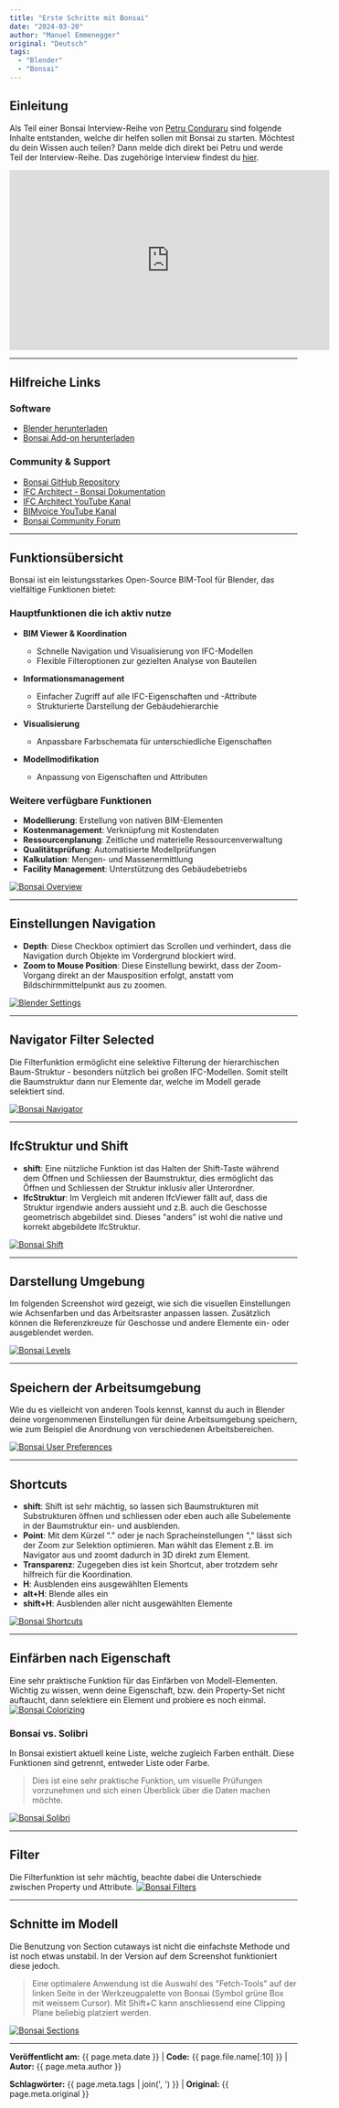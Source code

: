 ```yaml
---
title: "Erste Schritte mit Bonsai"
date: "2024-03-20"
author: "Manuel Emmenegger"
original: "Deutsch"
tags:
  - "Blender"
  - "Bonsai"
---
```


## Einleitung
Als Teil einer Bonsai Interview-Reihe von [Petru Conduraru](https://www.linkedin.com/in/petruc/) sind folgende Inhalte entstanden, welche dir helfen sollen mit Bonsai zu starten. Möchtest du dein Wissen auch teilen? Dann melde dich direkt bei Petru und werde Teil der Interview-Reihe.
Das zugehörige Interview findest du [hier](https://www.youtube.com/watch?v=bp3uZyTVqpk).

<div class="video-container">
  <iframe width="560" height="315" src="https://www.youtube.com/embed/bp3uZyTVqpk?si=ZIHVXgTVxoe754So" frameborder="0" allowfullscreen></iframe>
</div>


---
## Hilfreiche Links
### Software
- [Blender herunterladen](https://www.blender.org/download/)
- [Bonsai Add-on herunterladen](https://blenderbim.org/download.html)

### Community & Support
- [Bonsai GitHub Repository](https://github.com/IfcOpenShell/IfcOpenShell)
- [IFC Architect - Bonsai Dokumentation](https://ifcarchitect.com/)
- [IFC Architect YouTube Kanal](https://www.youtube.com/@ifcarchitect)
- [BIMvoice YouTube Kanal](https://www.youtube.com/@BIMvoice)
- [Bonsai Community Forum](https://community.osarch.org/)

---
## Funktionsübersicht
Bonsai ist ein leistungsstarkes Open-Source BIM-Tool für Blender, das vielfältige Funktionen bietet:

### Hauptfunktionen die ich aktiv nutze

- **BIM Viewer & Koordination**
    - Schnelle Navigation und Visualisierung von IFC-Modellen
    - Flexible Filteroptionen zur gezielten Analyse von Bauteilen

- **Informationsmanagement**
    - Einfacher Zugriff auf alle IFC-Eigenschaften und -Attribute
    - Strukturierte Darstellung der Gebäudehierarchie

- **Visualisierung**
    - Anpassbare Farbschemata für unterschiedliche Eigenschaften

- **Modellmodifikation**
    - Anpassung von Eigenschaften und Attributen

### Weitere verfügbare Funktionen

- **Modellierung**: Erstellung von nativen BIM-Elementen
- **Kostenmanagement**: Verknüpfung mit Kostendaten
- **Ressourcenplanung**: Zeitliche und materielle Ressourcenverwaltung
- **Qualitätsprüfung**: Automatisierte Modellprüfungen
- **Kalkulation**: Mengen- und Massenermittlung
- **Facility Management**: Unterstützung des Gebäudebetriebs

[![Bonsai Overview](assets/bo100-1001_01_bonsai-overview.jpg)](assets/bo100-1001_01_bonsai-overview.jpg)

---
## Einstellungen Navigation
- **Depth**: Diese Checkbox optimiert das Scrollen und verhindert, dass die Navigation durch Objekte im Vordergrund blockiert wird.
- **Zoom to Mouse Position**: Diese Einstellung bewirkt, dass der Zoom-Vorgang direkt an der Mausposition erfolgt, anstatt vom Bildschirmmittelpunkt aus zu zoomen.

[![Blender Settings](assets/bo100-1001_02_bonsai-blender-settings.jpg)](assets/bo100-1001_02_bonsai-blender-settings.jpg)

---
## Navigator Filter Selected
Die Filterfunktion ermöglicht eine selektive Filterung der hierarchischen Baum-Struktur - besonders nützlich bei großen IFC-Modellen. Somit stellt die Baumstruktur dann nur Elemente dar, welche im Modell gerade selektiert sind.



[![Bonsai Navigator](assets/bo100-1001_03_bonsai-navigator.jpg)](assets/bo100-1001_03_bonsai-navigator.jpg)

---
## IfcStruktur und Shift
- **shift**: Eine nützliche Funktion ist das Halten der Shift-Taste während dem Öffnen und Schliessen der Baumstruktur, dies ermöglicht das Öffnen und Schliessen der Struktur inklusiv aller Unterordner.
- **IfcStruktur**: Im Vergleich mit anderen IfcViewer fällt auf, dass die Struktur irgendwie anders aussieht und z.B. auch die Geschosse geometrisch abgebildet sind. Dieses "anders" ist wohl die native und korrekt abgebildete IfcStruktur.


[![Bonsai Shift](assets/bo100-1001_04_bonsai-shift.jpg)](assets/bo100-1001_04_bonsai-shift.jpg)

---
## Darstellung Umgebung
Im folgenden Screenshot wird gezeigt, wie sich die visuellen Einstellungen wie Achsenfarben und das Arbeitsraster anpassen lassen. Zusätzlich können die Referenzkreuze für Geschosse und andere Elemente ein- oder ausgeblendet werden.

[![Bonsai Levels](assets/bo100-1001_05_bonsai-levels.jpg)](assets/bo100-1001_05_bonsai-levels.jpg)

---
## Speichern der Arbeitsumgebung
Wie du es vielleicht von anderen Tools kennst, kannst du auch in Blender deine vorgenommenen Einstellungen für deine Arbeitsumgebung speichern, wie zum Beispiel die Anordnung von verschiedenen Arbeitsbereichen.

[![Bonsai User Preferences](assets/bo100-1001_06_bonsai-userpref.jpg)](assets/bo100-1001_06_bonsai-userpref.jpg)

---
## Shortcuts
- **shift**: Shift ist sehr mächtig, so lassen sich Baumstrukturen mit Substrukturen öffnen und schliessen oder eben auch alle Subelemente in der Baumstruktur ein- und ausblenden.
- **Point**: Mit dem Kürzel "." oder je nach Spracheinstellungen "," lässt sich der Zoom zur Selektion optimieren. Man wählt das Element z.B. im Navigator aus und zoomt dadurch in 3D direkt zum Element.
- **Transparenz**: Zugegeben dies ist kein Shortcut, aber trotzdem sehr hilfreich für die Koordination.
- **H**: Ausblenden eins ausgewählten Elements
- **alt+H**: Blende alles ein
- **shift+H**: Ausblenden aller nicht ausgewählten Elemente

[![Bonsai Shortcuts](assets/bo100-1001_07_bonsai-shortcuts.jpg)](assets/bo100-1001_07_bonsai-shortcuts.jpg)

---
## Einfärben nach Eigenschaft
Eine sehr praktische Funktion für das Einfärben von Modell-Elementen. Wichtig zu wissen, wenn deine Eigenschaft, bzw. dein Property-Set nicht auftaucht, dann selektiere ein Element und probiere es noch einmal.
[![Bonsai Colorizing](assets/bo100-1001_08_bonsai-colorizing.jpg)](assets/bo100-1001_08_bonsai-colorizing.jpg)

### Bonsai vs. Solibri
In Bonsai existiert aktuell keine Liste, welche zugleich Farben enthält. Diese Funktionen sind getrennt, entweder Liste oder Farbe.
> Dies ist eine sehr praktische Funktion, um visuelle Prüfungen vorzunehmen und sich einen Überblick über die Daten machen möchte.

[![Bonsai Solibri](assets/bo100-1001_09_bonsai-solibri.jpg)](assets/bo100-1001_09_bonsai-solibri.jpg)

---
## Filter
Die Filterfunktion ist sehr mächtig, beachte dabei die Unterschiede zwischen Property und Attribute.
[![Bonsai Filters](assets/bo100-1001_10_bonsai-filters.jpg)](assets/bo100-1001_10_bonsai-filters.jpg)

---
## Schnitte im Modell
Die Benutzung von Section cutaways ist nicht die einfachste Methode und ist noch etwas unstabil. In der Version auf dem Screenshot funktioniert diese jedoch.
> Eine optimalere Anwendung ist die Auswahl des "Fetch-Tools" auf der linken Seite in der Werkzeugpalette von Bonsai (Symbol grüne Box mit weissem Cursor). Mit Shift+C kann anschliessend eine Clipping Plane beliebig platziert werden.

[![Bonsai Sections](assets/bo100-1001_11_bonsai-sections.jpg)](assets/bo100-1001_11_bonsai-sections.jpg)


---
**Veröffentlicht am:** {{ page.meta.date }} | **Code:** {{ page.file.name[:10] }}  | **Autor:** {{ page.meta.author }}

**Schlagwörter:** {{ page.meta.tags | join(', ') }} | **Original:** {{ page.meta.original }}